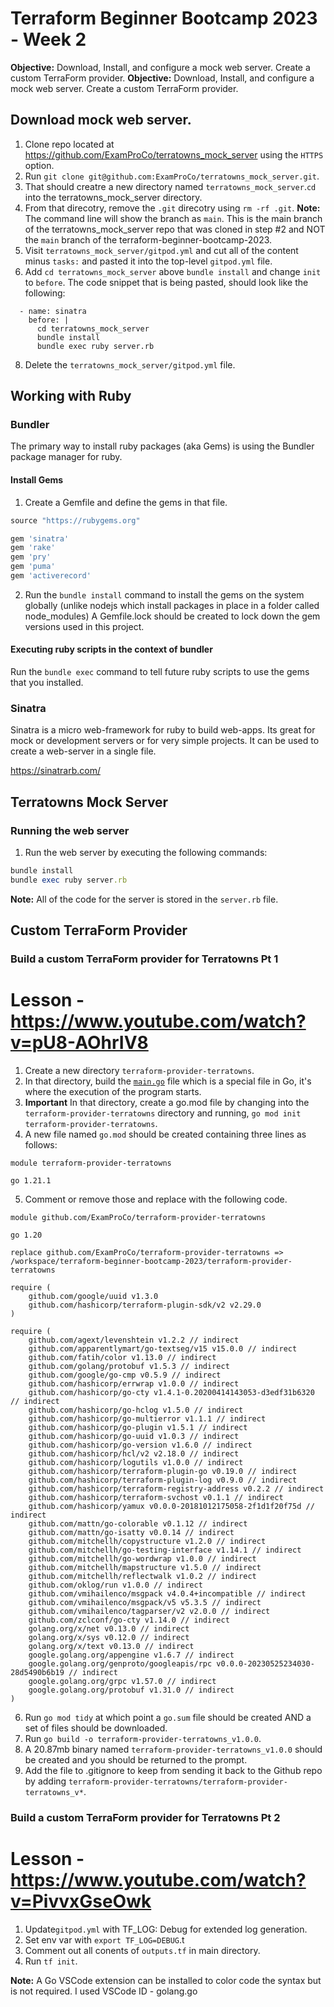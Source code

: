 # Terraform Beginner Bootcamp 2023 - Week 2

**Objective:** Download, Install, and configure a mock web server. Create a custom TerraForm provider.
**Objective:** Download, Install, and configure a mock web server. Create a custom TerraForm provider.

## Download mock web server.
1. Clone repo located at https://github.com/ExamProCo/terratowns_mock_server using the `HTTPS` option.
2. Run `git clone git@github.com:ExamProCo/terratowns_mock_server.git`.
4. That should creatre a new directory named `terratowns_mock_server`.`cd` into the terratowns_mock_server directory.
5. From that direcotry, remove the `.git` direcotry using `rm -rf .git`.
**Note:** The command line will show the branch as `main`. This is the main branch of the terratowns_mock_server repo that was cloned in step #2 and NOT the `main` branch of the terraform-beginner-bootcamp-2023. 
6. Visit `terratowns_mock_server/gitpod.yml` and cut all of the content minus `tasks:` and pasted it into the top-level `gitpod.yml` file.
7. Add `cd terratowns_mock_server` above `bundle install` and change `init` to `before`. The code snippet that is being pasted, should look like the following:
```
  - name: sinatra
    before: | 
      cd terratowns_mock_server
      bundle install
      bundle exec ruby server.rb 
```
8. Delete the `terratowns_mock_server/gitpod.yml` file.

## Working with Ruby
### Bundler
The primary way to install ruby packages (aka Gems) is using the Bundler package manager for ruby.

#### Install Gems
1. Create a Gemfile and define the gems in that file.

```rb
source "https://rubygems.org"

gem 'sinatra'
gem 'rake'
gem 'pry'
gem 'puma'
gem 'activerecord'
```
2. Run the `bundle install` command to install the gems on the system globally (unlike nodejs which install packages in place in a folder called node_modules)
A Gemfile.lock should be created to lock down the gem versions used in this project.

#### Executing ruby scripts in the context of bundler
Run the `bundle exec` command to tell future ruby scripts to use the gems that you installed.  

### Sinatra
Sinatra is a micro web-framework for ruby to build web-apps. Its great for mock or development servers or for very simple projects.
It can be used to create a web-server in a single file.

https://sinatrarb.com/

## Terratowns Mock Server
### Running the web server
1. Run the web server by executing the following commands:
```rb
bundle install
bundle exec ruby server.rb
```

**Note:** All of the code for the server is stored in the `server.rb` file.

## Custom TerraForm Provider    
### Build a custom TerraForm provider for Terratowns Pt 1    
# Lesson - https://www.youtube.com/watch?v=pU8-AOhrIV8    

1. Create a new directory `terraform-provider-terratowns`.
2. In that directory, build the [`main.go`](/terraform-provider-terratowns/main.go) file which is a special file in Go, it's where the execution of the program starts.
3. **Important** In that directory, create a go.mod file by changing into the `terraform-provider-terratowns` directory and running, `go mod init terraform-provider-terratowns`.
4. A new file named `go.mod` should be created containing three lines as follows:
```
module terraform-provider-terratowns

go 1.21.1
```
5. Comment or remove those and replace with the following code.
```
module github.com/ExamProCo/terraform-provider-terratowns

go 1.20

replace github.com/ExamProCo/terraform-provider-terratowns => /workspace/terraform-beginner-bootcamp-2023/terraform-provider-terratowns

require (
	github.com/google/uuid v1.3.0
	github.com/hashicorp/terraform-plugin-sdk/v2 v2.29.0
)

require (
	github.com/agext/levenshtein v1.2.2 // indirect
	github.com/apparentlymart/go-textseg/v15 v15.0.0 // indirect
	github.com/fatih/color v1.13.0 // indirect
	github.com/golang/protobuf v1.5.3 // indirect
	github.com/google/go-cmp v0.5.9 // indirect
	github.com/hashicorp/errwrap v1.0.0 // indirect
	github.com/hashicorp/go-cty v1.4.1-0.20200414143053-d3edf31b6320 // indirect
	github.com/hashicorp/go-hclog v1.5.0 // indirect
	github.com/hashicorp/go-multierror v1.1.1 // indirect
	github.com/hashicorp/go-plugin v1.5.1 // indirect
	github.com/hashicorp/go-uuid v1.0.3 // indirect
	github.com/hashicorp/go-version v1.6.0 // indirect
	github.com/hashicorp/hcl/v2 v2.18.0 // indirect
	github.com/hashicorp/logutils v1.0.0 // indirect
	github.com/hashicorp/terraform-plugin-go v0.19.0 // indirect
	github.com/hashicorp/terraform-plugin-log v0.9.0 // indirect
	github.com/hashicorp/terraform-registry-address v0.2.2 // indirect
	github.com/hashicorp/terraform-svchost v0.1.1 // indirect
	github.com/hashicorp/yamux v0.0.0-20181012175058-2f1d1f20f75d // indirect
	github.com/mattn/go-colorable v0.1.12 // indirect
	github.com/mattn/go-isatty v0.0.14 // indirect
	github.com/mitchellh/copystructure v1.2.0 // indirect
	github.com/mitchellh/go-testing-interface v1.14.1 // indirect
	github.com/mitchellh/go-wordwrap v1.0.0 // indirect
	github.com/mitchellh/mapstructure v1.5.0 // indirect
	github.com/mitchellh/reflectwalk v1.0.2 // indirect
	github.com/oklog/run v1.0.0 // indirect
	github.com/vmihailenco/msgpack v4.0.4+incompatible // indirect
	github.com/vmihailenco/msgpack/v5 v5.3.5 // indirect
	github.com/vmihailenco/tagparser/v2 v2.0.0 // indirect
	github.com/zclconf/go-cty v1.14.0 // indirect
	golang.org/x/net v0.13.0 // indirect
	golang.org/x/sys v0.12.0 // indirect
	golang.org/x/text v0.13.0 // indirect
	google.golang.org/appengine v1.6.7 // indirect
	google.golang.org/genproto/googleapis/rpc v0.0.0-20230525234030-28d5490b6b19 // indirect
	google.golang.org/grpc v1.57.0 // indirect
	google.golang.org/protobuf v1.31.0 // indirect
)
```
6. Run `go mod tidy` at which point a `go.sum` file should be created AND a set of files should be downloaded.
7. Run `go build -o terraform-provider-terratowns_v1.0.0`.
8. A 20.87mb binary named `terraform-provider-terratowns_v1.0.0` should be created and you should be returned to the prompt.
9. Add the file to .gitignore to keep from sending it back to the Github repo by adding `terraform-provider-terratowns/terraform-provider-terratowns_v*`.

### Build a custom TerraForm provider for Terratowns Pt 2    
# Lesson - https://www.youtube.com/watch?v=PivvxGseOwk    
1. Update`gitpod.yml` with TF_LOG: Debug for extended log generation.
2. Set env var with `export TF_LOG=DEBUG`.t
3. Comment out all conents of `outputs.tf` in main directory.
4. Run `tf init`.

**Note:** A Go VSCode extension can be installed to color code the syntax but is not required. I used VSCode ID - golang.go

